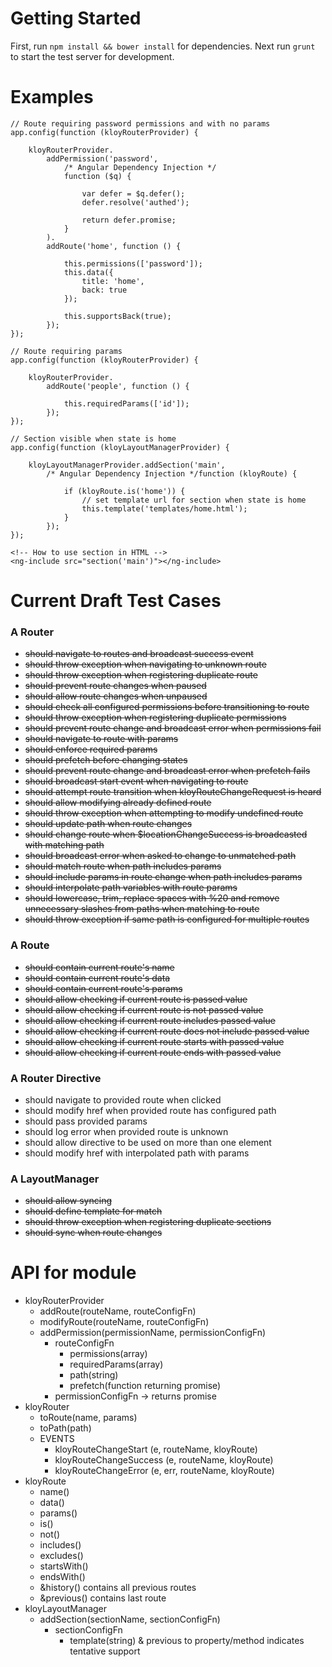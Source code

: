 # Getting Started

First, run `npm install && bower install` for dependencies. Next run `grunt` to start the test server for development.

# Examples

	// Route requiring password permissions and with no params
	app.config(function (kloyRouterProvider) {

		kloyRouterProvider.
			addPermission('password',
				/* Angular Dependency Injection */
				function ($q) {

					var defer = $q.defer();
					defer.resolve('authed');

					return defer.promise;
				}
			).
			addRoute('home', function () {

				this.permissions(['password']);
				this.data({
					title: 'home',
					back: true
				});

				this.supportsBack(true);
			});
	});

	// Route requiring params
	app.config(function (kloyRouterProvider) {

		kloyRouterProvider.
			addRoute('people', function () {

				this.requiredParams(['id']);
			});
	});

	// Section visible when state is home
	app.config(function (kloyLayoutManagerProvider) {

		kloyLayoutManagerProvider.addSection('main',
			/* Angular Dependency Injection */function (kloyRoute) {

				if (kloyRoute.is('home')) {
					// set template url for section when state is home
					this.template('templates/home.html');
				}
			});
	});

	<!-- How to use section in HTML -->
	<ng-include src="section('main')"></ng-include>

# Current Draft Test Cases

### A Router
* <s>should navigate to routes and broadcast success event</s>
* <s>should throw exception when navigating to unknown route</s>
* <s>should throw exception when registering duplicate route</s>
* <s>should prevent route changes when paused</s>
* <s>should allow route changes when unpaused</s>
* <s>should check all configured permissions before transitioning to route</s>
* <s>should throw exception when registering duplicate permissions</s>
* <s>should prevent route change and broadcast error when permissions fail</s>
* <s>should navigate to route with params</s>
* <s>should enforce required params</s>
* <s>should prefetch before changing states</s>
* <s>should prevent route change and broadcast error when prefetch fails</s>
* <s>should broadcast start event when navigating to route</s>
* <s>should attempt route transition when kloyRouteChangeRequest is heard</s>
* <s>should allow modifying already defined route</s>
* <s>should throw exception when attempting to modify undefined route</s>
* <s>should update path when route changes</s>
* <s>should change route when $locationChangeSuccess is broadcasted with matching path</s>
* <s>should broadcast error when asked to change to unmatched path</s>
* <s>should match route when path includes params</s>
* <s>should include params in route change when path includes params</s>
* <s>should interpolate path variables with route params</s>
* <s>should lowercase, trim, replace spaces with %20 and remove unnecessary slashes from paths when matching to route</s>
* <s>should throw exception if same path is configured for multiple routes</s>

### A Route
* <s>should contain current route's name</s>
* <s>should contain current route's data</s>
* <s>should contain current route's params</s>
* <s>should allow checking if current route is passed value</s>
* <s>should allow checking if current route is not passed value</s>
* <s>should allow checking if current route includes passed value</s>
* <s>should allow checking if current route does not include passed value</s>
* <s>should allow checking if current route starts with passed value</s>
* <s>should allow checking if current route ends with passed value</s>

### A Router Directive
* should navigate to provided route when clicked
* should modify href when provided route has configured path
* should pass provided params
* should log error when provided route is unknown
* should allow directive to be used on more than one element
* should modify href with interpolated path with params

### A LayoutManager
* <s>should allow syncing</s>
* <s>should define template for match</s>
* <s>should throw exception when registering duplicate sections</s>
* <s>should sync when route changes</s>


# API for module
* kloyRouterProvider
	* addRoute(routeName, routeConfigFn)
	* modifyRoute(routeName, routeConfigFn)
	* addPermission(permissionName, permissionConfigFn)
		* routeConfigFn
			* permissions(array)
			* requiredParams(array)
			* path(string)
			* prefetch(function returning promise)
		* permissionConfigFn -> returns promise
* kloyRouter
	* toRoute(name, params)
	* toPath(path)
	* EVENTS
		* kloyRouteChangeStart (e, routeName, kloyRoute)
		* kloyRouteChangeSuccess (e, routeName, kloyRoute)
		* kloyRouteChangeError (e, err, routeName, kloyRoute)
* kloyRoute
	* name()
	* data()
	* params()
	* is()
	* not()
	* includes()
	* excludes()
	* startsWith()
	* endsWith()
	* &history() contains all previous routes
	* &previous() contains last route
* kloyLayoutManager
	* addSection(sectionName, sectionConfigFn)
		* sectionConfigFn
			* template(string)
& previous to property/method indicates tentative support
